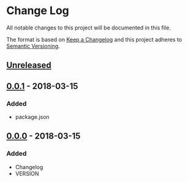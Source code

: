 # Change Log
All notable changes to this project will be documented in this file.

The format is based on [Keep a Changelog](http://keepachangelog.com/)
and this project adheres to [Semantic Versioning](http://semver.org/).

## [Unreleased]

## [0.0.1] - 2018-03-15
### Added
- package.json

## [0.0.0] - 2018-03-15
### Added
- Changelog
- VERSION

[Unreleased]: https://github.com/grissius/offensive-fortune/compare/v0.0.1...HEAD
[0.0.1]: https://github.com/grissius/offensive-fortune/compare/v0.0.0...v0.0.1
[0.0.0]: https://github.com/grissius/offensive-fortune/compare/0e1c31b...v0.0.0
